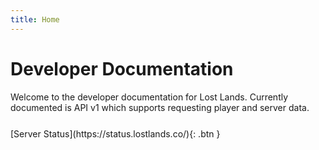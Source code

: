 ```yaml
---
title: Home
---
```

# Developer Documentation

Welcome to the developer documentation for Lost Lands. Currently documented is API v1 which supports requesting player and server data. 
<div style="margin-top: 25px">
    [Server Status](https://status.lostlands.co/){: .btn }
</div>
